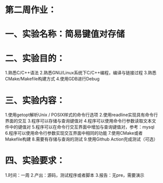 # 第二周作业：
# 一、实验名称：简易键值对存储
# 二、实验目的：
1.熟悉C/C++语法
2.熟悉GNU/Linux系统下C/C++编程，编译与链接过程
3.熟悉CMake/Makefile构建方式
4.使用GDB进行Debug
# 三、实验内容：
1.使用getopt解析Unix / POSIX样式的命令行选项
2.使用readline实现具有命令行界面的交互
3.程序可以存储与查询键值对
4.程序可以使用命令行参数读取文本文件中的键值对
5.程序可以在命令行交互界面中增加与查询键值对，参考：mysql
6.程序可以使用命令行参数实现交互界面中相同的功能
7.使用CMake或者Makefile构建
8.需要有存储与查询的测试
9.使用Github Action完成测试（可选）
# 四、实验要求：
1.时间：一周
2.产出：源码，测试程序或者脚本
3.报告：无pre，需要演示

